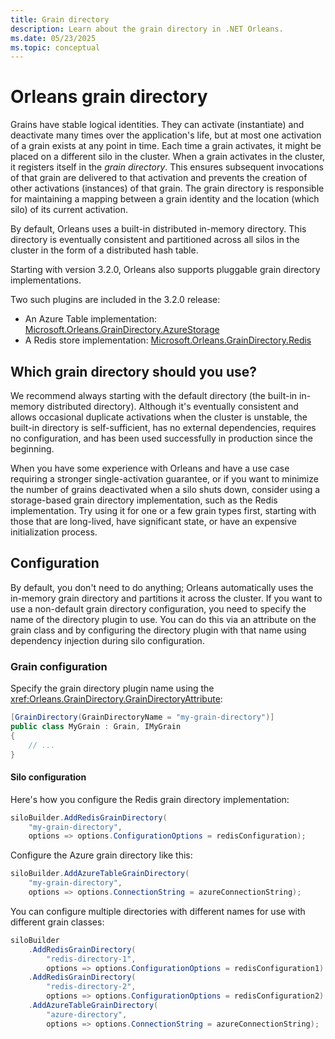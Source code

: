```yaml
---
title: Grain directory
description: Learn about the grain directory in .NET Orleans.
ms.date: 05/23/2025
ms.topic: conceptual
---
```


# Orleans grain directory

Grains have stable logical identities. They can activate (instantiate) and deactivate many times over the application's life, but at most one activation of a grain exists at any point in time. Each time a grain activates, it might be placed on a different silo in the cluster. When a grain activates in the cluster, it registers itself in the _grain directory_. This ensures subsequent invocations of that grain are delivered to that activation and prevents the creation of other activations (instances) of that grain. The grain directory is responsible for maintaining a mapping between a grain identity and the location (which silo) of its current activation.

By default, Orleans uses a built-in distributed in-memory directory. This directory is eventually consistent and partitioned across all silos in the cluster in the form of a distributed hash table.

Starting with version 3.2.0, Orleans also supports pluggable grain directory implementations.

Two such plugins are included in the 3.2.0 release:

- An Azure Table implementation: [Microsoft.Orleans.GrainDirectory.AzureStorage](https://www.nuget.org/packages/Microsoft.Orleans.GrainDirectory.AzureStorage)
- A Redis store implementation: [Microsoft.Orleans.GrainDirectory.Redis](https://www.nuget.org/packages/Microsoft.Orleans.GrainDirectory.Redis)



## Which grain directory should you use?

We recommend always starting with the default directory (the built-in in-memory distributed directory). Although it's eventually consistent and allows occasional duplicate activations when the cluster is unstable, the built-in directory is self-sufficient, has no external dependencies, requires no configuration, and has been used successfully in production since the beginning.

When you have some experience with Orleans and have a use case requiring a stronger single-activation guarantee, or if you want to minimize the number of grains deactivated when a silo shuts down, consider using a storage-based grain directory implementation, such as the Redis implementation. Try using it for one or a few grain types first, starting with those that are long-lived, have significant state, or have an expensive initialization process.

## Configuration

By default, you don't need to do anything; Orleans automatically uses the in-memory grain directory and partitions it across the cluster. If you want to use a non-default grain directory configuration, you need to specify the name of the directory plugin to use. You can do this via an attribute on the grain class and by configuring the directory plugin with that name using dependency injection during silo configuration.

### Grain configuration

Specify the grain directory plugin name using the <xref:Orleans.GrainDirectory.GrainDirectoryAttribute>:

```csharp
[GrainDirectory(GrainDirectoryName = "my-grain-directory")]
public class MyGrain : Grain, IMyGrain
{
    // ...
}
```

#### Silo configuration

Here's how you configure the Redis grain directory implementation:

```csharp
siloBuilder.AddRedisGrainDirectory(
    "my-grain-directory",
    options => options.ConfigurationOptions = redisConfiguration);
```

Configure the Azure grain directory like this:

```csharp
siloBuilder.AddAzureTableGrainDirectory(
    "my-grain-directory",
    options => options.ConnectionString = azureConnectionString);
```

You can configure multiple directories with different names for use with different grain classes:

```csharp
siloBuilder
    .AddRedisGrainDirectory(
        "redis-directory-1",
        options => options.ConfigurationOptions = redisConfiguration1)
    .AddRedisGrainDirectory(
        "redis-directory-2",
        options => options.ConfigurationOptions = redisConfiguration2)
    .AddAzureTableGrainDirectory(
        "azure-directory",
        options => options.ConnectionString = azureConnectionString);
```
